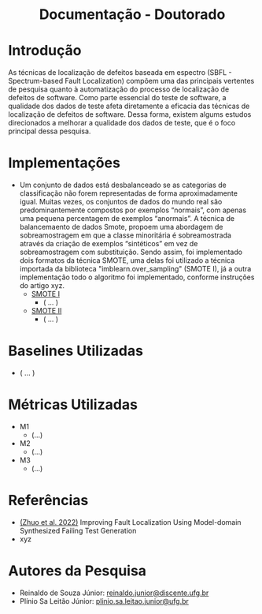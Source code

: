 <h1 align="center"> Documentação - Doutorado </h1>

# Introdução
As técnicas de localização de defeitos baseada em espectro (SBFL - Spectrum-based Fault Localization) compõem uma das principais vertentes de pesquisa quanto à automatização do processo de localização de defeitos de software. Como parte essencial do teste de software, a qualidade dos dados de teste afeta diretamente a eficacia das técnicas de localização de defeitos de software. Dessa forma, existem algums estudos direcionados a melhorar a qualidade dos dados de teste, que é o foco principal dessa pesquisa.

# Implementações
- Um conjunto de dados está desbalanceado se as categorias de classificação não forem representadas de forma aproximadamente igual. Muitas vezes, os conjuntos de dados do mundo real são predominantemente compostos por exemplos “normais”, com apenas uma pequena percentagem de exemplos “anormais”. A técnica de balancemaento de dados Smote, propoem uma abordagem de sobreamostragem em que a classe minoritária é sobreamostrada através da criação de exemplos “sintéticos” em vez de sobreamostragem com substituição. Sendo assim, foi implementado dois formatos da técnica SMOTE, uma delas foi utilizado a técnica importada da biblioteca "imblearn.over_sampling" (SMOTE I), já a outra implementação todo o algoritmo foi implementado, conforme instruções do artigo xyz.
  - [SMOTE I](https://github.com/Reinaldo-Jr-Dev/doutorado/blob/master/smote/smote-v1.py)
    - ( ... )
  - [SMOTE II](https://github.com/Reinaldo-Jr-Dev/doutorado/blob/master/smote/smote-v2.py)
    - ( ... )

# Baselines Utilizadas
- ( ... )

# Métricas Utilizadas
- M1
  - (...)
- M2
  - (...)
- M3
  - (...)

# Referências
- [(Zhuo et al. 2022)](https://github.com/Reinaldo-Jr-Dev/doutorado/blob/master/artigos/IEEE-Improving_Fault_Localization_Using_Model-domain_Synthesized_Failing_Test_Generation.pdf) Improving Fault Localization Using Model-domain Synthesized Failing Test Generation
- xyz

# Autores da Pesquisa
- Reinaldo de Souza Júnior: reinaldo.junior@discente.ufg.br
- Plínio Sa Leitão Júnior: plinio.sa.leitao.junior@ufg.br

